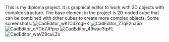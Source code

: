 This is my diploma project. It is graphical editor to work with 3D objects with complex structure. The base element in the project is 20-noded cube that can be combined with other cubes to create more complex objects.
Some screenshots:
![CadEditor_wK1CdZcgHK](https://github.com/user-attachments/assets/c48e16bf-f7fa-487b-8c2d-a3841dfded71)
![CadEditor_Z7qE2na5ix](https://github.com/user-attachments/assets/fab0ce8b-26e1-462f-a90c-129bdcceacc0)
![CadEditor_qYDb7JPprp](https://github.com/user-attachments/assets/42404f9c-78bf-47ed-9202-4633b67fe97d)
![CadEditor_49wac3tpFL](https://github.com/user-attachments/assets/bad862a8-2033-4306-a3b0-2aedd0c71cc3)
![CadEditor_waVZ9cuLZo](https://github.com/user-attachments/assets/ec153534-e68d-432d-b8f4-4d5b7e1cc197)
